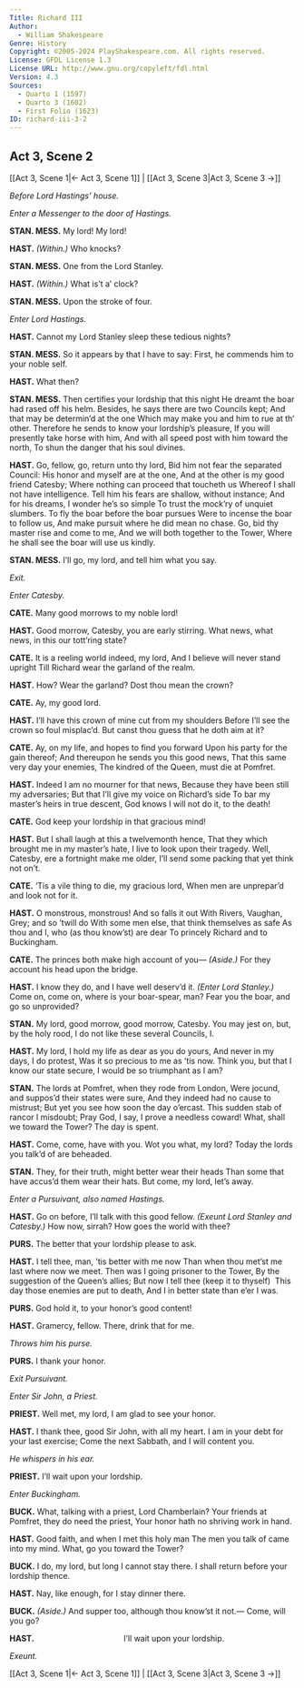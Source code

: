 ```yaml
---
Title: Richard III
Author: 
  - William Shakespeare
Genre: History
Copyright: ©2005-2024 PlayShakespeare.com. All rights reserved.
License: GFDL License 1.3
License URL: http://www.gnu.org/copyleft/fdl.html
Version: 4.3
Sources:
  - Quarto 1 (1597)
  - Quarto 3 (1602)
  - First Folio (1623)
ID: richard-iii-3-2
---
```


## Act 3, Scene 2
[[Act 3, Scene 1|← Act 3, Scene 1]] | [[Act 3, Scene 3|Act 3, Scene 3 →]]

*Before Lord Hastings’ house.*

*Enter a Messenger to the door of Hastings.*

**STAN. MESS.**
My lord! My lord!

**HAST.**
*(Within.)*
Who knocks?

**STAN. MESS.**
One from the Lord Stanley.

**HAST.**
*(Within.)*
What is’t a’ clock?

**STAN. MESS.**
Upon the stroke of four.

*Enter Lord Hastings.*

**HAST.**
Cannot my Lord Stanley sleep these tedious nights?

**STAN. MESS.**
So it appears by that I have to say:
First, he commends him to your noble self.

**HAST.**
What then?

**STAN. MESS.**
Then certifies your lordship that this night
He dreamt the boar had rased off his helm.
Besides, he says there are two Councils kept;
And that may be determin’d at the one
Which may make you and him to rue at th’ other.
Therefore he sends to know your lordship’s pleasure,
If you will presently take horse with him,
And with all speed post with him toward the north,
To shun the danger that his soul divines.

**HAST.**
Go, fellow, go, return unto thy lord,
Bid him not fear the separated Council:
His honor and myself are at the one,
And at the other is my good friend Catesby;
Where nothing can proceed that toucheth us
Whereof I shall not have intelligence.
Tell him his fears are shallow, without instance;
And for his dreams, I wonder he’s so simple
To trust the mock’ry of unquiet slumbers.
To fly the boar before the boar pursues
Were to incense the boar to follow us,
And make pursuit where he did mean no chase.
Go, bid thy master rise and come to me,
And we will both together to the Tower,
Where he shall see the boar will use us kindly.

**STAN. MESS.**
I’ll go, my lord, and tell him what you say.

*Exit.*

*Enter Catesby.*

**CATE.**
Many good morrows to my noble lord!

**HAST.**
Good morrow, Catesby, you are early stirring.
What news, what news, in this our tott’ring state?

**CATE.**
It is a reeling world indeed, my lord,
And I believe will never stand upright
Till Richard wear the garland of the realm.

**HAST.**
How? Wear the garland? Dost thou mean the crown?

**CATE.**
Ay, my good lord.

**HAST.**
I’ll have this crown of mine cut from my shoulders
Before I’ll see the crown so foul misplac’d.
But canst thou guess that he doth aim at it?

**CATE.**
Ay, on my life, and hopes to find you forward
Upon his party for the gain thereof;
And thereupon he sends you this good news,
That this same very day your enemies,
The kindred of the Queen, must die at Pomfret.

**HAST.**
Indeed I am no mourner for that news,
Because they have been still my adversaries;
But that I’ll give my voice on Richard’s side
To bar my master’s heirs in true descent,
God knows I will not do it, to the death!

**CATE.**
God keep your lordship in that gracious mind!

**HAST.**
But I shall laugh at this a twelvemonth hence,
That they which brought me in my master’s hate,
I live to look upon their tragedy.
Well, Catesby, ere a fortnight make me older,
I’ll send some packing that yet think not on’t.

**CATE.**
’Tis a vile thing to die, my gracious lord,
When men are unprepar’d and look not for it.

**HAST.**
O monstrous, monstrous! And so falls it out
With Rivers, Vaughan, Grey; and so ’twill do
With some men else, that think themselves as safe
As thou and I, who (as thou know’st) are dear
To princely Richard and to Buckingham.

**CATE.**
The princes both make high account of you⁠—
*(Aside.)*
For they account his head upon the bridge.

**HAST.**
I know they do, and I have well deserv’d it.
*(Enter Lord Stanley.)*
Come on, come on, where is your boar-spear, man?
Fear you the boar, and go so unprovided?

**STAN.**
My lord, good morrow, good morrow, Catesby.
You may jest on, but, by the holy rood,
I do not like these several Councils, I.

**HAST.**
My lord,
I hold my life as dear as you do yours,
And never in my days, I do protest,
Was it so precious to me as ’tis now.
Think you, but that I know our state secure,
I would be so triumphant as I am?

**STAN.**
The lords at Pomfret, when they rode from London,
Were jocund, and suppos’d their states were sure,
And they indeed had no cause to mistrust;
But yet you see how soon the day o’ercast.
This sudden stab of rancor I misdoubt;
Pray God, I say, I prove a needless coward!
What, shall we toward the Tower? The day is spent.

**HAST.**
Come, come, have with you. Wot you what, my lord?
Today the lords you talk’d of are beheaded.

**STAN.**
They, for their truth, might better wear their heads
Than some that have accus’d them wear their hats.
But come, my lord, let’s away.

*Enter a Pursuivant, also named Hastings.*

**HAST.**
Go on before, I’ll talk with this good fellow.
*(Exeunt Lord Stanley and Catesby.)*
How now, sirrah? How goes the world with thee?

**PURS.**
The better that your lordship please to ask.

**HAST.**
I tell thee, man, ’tis better with me now
Than when thou met’st me last where now we meet.
Then was I going prisoner to the Tower,
By the suggestion of the Queen’s allies;
But now I tell thee (keep it to thyself) 
This day those enemies are put to death,
And I in better state than e’er I was.

**PURS.**
God hold it, to your honor’s good content!

**HAST.**
Gramercy, fellow. There, drink that for me.

*Throws him his purse.*

**PURS.**
I thank your honor.

*Exit Pursuivant.*

*Enter Sir John, a Priest.*

**PRIEST.**
Well met, my lord, I am glad to see your honor.

**HAST.**
I thank thee, good Sir John, with all my heart.
I am in your debt for your last exercise;
Come the next Sabbath, and I will content you.

*He whispers in his ear.*

**PRIEST.**
I’ll wait upon your lordship.

*Enter Buckingham.*

**BUCK.**
What, talking with a priest, Lord Chamberlain?
Your friends at Pomfret, they do need the priest,
Your honor hath no shriving work in hand.

**HAST.**
Good faith, and when I met this holy man
The men you talk of came into my mind.
What, go you toward the Tower?

**BUCK.**
I do, my lord, but long I cannot stay there.
I shall return before your lordship thence.

**HAST.**
Nay, like enough, for I stay dinner there.

**BUCK.**
*(Aside.)*
And supper too, although thou know’st it not.⁠—
Come, will you go?

**HAST.**
           I’ll wait upon your lordship.

*Exeunt.*

[[Act 3, Scene 1|← Act 3, Scene 1]] | [[Act 3, Scene 3|Act 3, Scene 3 →]]
